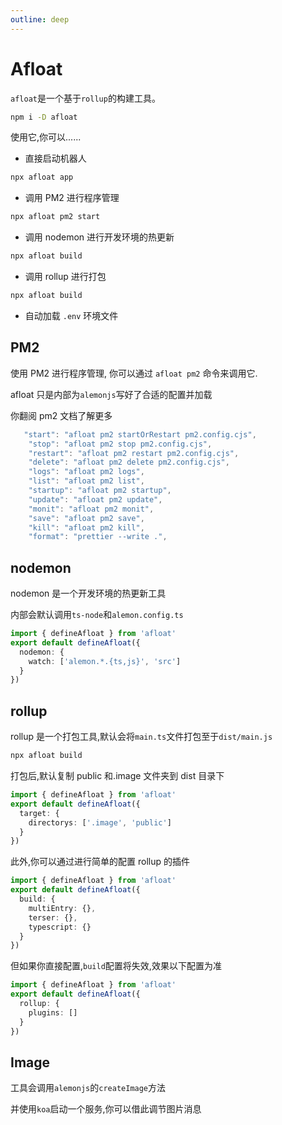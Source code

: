 ```yaml
---
outline: deep
---
```


# Afloat

`afloat`是一个基于`rollup`的构建工具。

```bash
npm i -D afloat
```

使用它,你可以......

- 直接启动机器人

```sh
npx afloat app
```

- 调用 PM2 进行程序管理

```sh
npx afloat pm2 start
```

- 调用 nodemon 进行开发环境的热更新

```sh
npx afloat build
```

- 调用 rollup 进行打包

```sh
npx afloat build
```

- 自动加载 `.env` 环境文件

## PM2

使用 PM2 进行程序管理, 你可以通过 `afloat pm2` 命令来调用它.

afloat 只是内部为`alemonjs`写好了合适的配置并加载

你翻阅 pm2 文档了解更多

```ts
   "start": "afloat pm2 startOrRestart pm2.config.cjs",
    "stop": "afloat pm2 stop pm2.config.cjs",
    "restart": "afloat pm2 restart pm2.config.cjs",
    "delete": "afloat pm2 delete pm2.config.cjs",
    "logs": "afloat pm2 logs",
    "list": "afloat pm2 list",
    "startup": "afloat pm2 startup",
    "update": "afloat pm2 update",
    "monit": "afloat pm2 monit",
    "save": "afloat pm2 save",
    "kill": "afloat pm2 kill",
    "format": "prettier --write .",
```

## nodemon

nodemon 是一个开发环境的热更新工具

内部会默认调用`ts-node`和`alemon.config.ts`

```ts
import { defineAfloat } from 'afloat'
export default defineAfloat({
  nodemon: {
    watch: ['alemon.*.{ts,js}', 'src']
  }
})
```

## rollup

rollup 是一个打包工具,默认会将`main.ts`文件打包至于`dist/main.js`

```sh
npx afloat build
```

打包后,默认复制 public 和.image 文件夹到 dist 目录下

```ts
import { defineAfloat } from 'afloat'
export default defineAfloat({
  target: {
    directorys: ['.image', 'public']
  }
})
```

此外,你可以通过进行简单的配置 rollup 的插件

```ts
import { defineAfloat } from 'afloat'
export default defineAfloat({
  build: {
    multiEntry: {},
    terser: {},
    typescript: {}
  }
})
```

但如果你直接配置,`build`配置将失效,效果以下配置为准

```ts
import { defineAfloat } from 'afloat'
export default defineAfloat({
  rollup: {
    plugins: []
  }
})
```

## Image

工具会调用`alemonjs`的`createImage`方法

并使用`koa`启动一个服务,你可以借此调节图片消息
